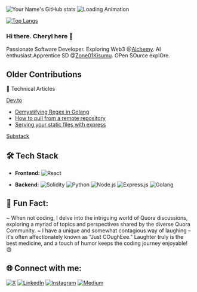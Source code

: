 ![Your Name's GitHub stats](https://github-readme-stats.vercel.app/api?username=Cherrypick14&show_icons=true&theme=radical)        ![Loading Animation](https://media.giphy.com/media/v1.Y2lkPTc5MGI3NjExYWYwb2U5YW1qcGJ6a3JrN3RvbG41enp1anRhenU0aGtvcXR3cHg5eCZlcD12MV9pbnRlcm5hbF9naWZfYnlfaWQmY3Q9Zw/uoguECq07AsQWwehg7/giphy.gif)

[![Top Langs](https://github-readme-stats.vercel.app/api/top-langs/?username=Cherrypick14&theme=radical)](https://github.com/Cherrypick14/github-readme-stats)

### Hi there. Cheryl here 👋
Passionate Software Developer. Exploring Web3 @[Alchemy](https://www.alchemy.com/). AI enthusiast.Apprentice SD @[Zone01Kisumu](https://www.linkedin.com/company/zone01kisumu/mycompany/verification/). OPen SOurce explOre.

## Older Contributions
  
  🔖 Technical Articles
  
[  Dev.to](https://dev.to/cherrypick14)

  -  [Demystifying Regex in Golang](https://dev.to/cherrypick14/demystifying-regex-in-go-4clf)
  -  [How to pull from a remote repository](https://dev.to/cherrypick14/how-to-pull-from-a-remote-repository-2g52)
  -  [Serving your static files with express](https://dev.to/cherrypick14/serving-your-static-files-with-express-5g00)

[Substack](https://substack.com/@cheryldev)


## 🛠 Tech Stack

- **Frontend:** 
  ![React](https://img.shields.io/badge/-React-black?style=flat-square&logo=react)

- **Backend:**
  ![Solidity](https://img.shields.io/badge/-solidity-silver?style=flat-square&logo=solidity)
  ![Python](https://img.shields.io/badge/-python-blue?style=flat-square&logo=python)
  ![Node.js](https://img.shields.io/badge/-Node.js-black?style=flat-square&logo=node.js)
  ![Express.js](https://img.shields.io/badge/-Express.js-black?style=flat-square&logo=express)
  ![Golang](https://img.shields.io/badge/-Go-black?style=flat-square&logo=golang)

  
## 🌟 Fun Fact:
~ When not coding, I delve into the intriguing world of Quora discussions, exploring a myriad of topics and perspectives shared by the diverse Quora Community.
~  I have a unique and somewhat contagious way of laughing – it's often affectionately known as "Just COughEee." Laughter truly is the best medicine, and a touch of humor keeps the coding journey enjoyable! 😄


## 🌐 Connect with me:

[![X](https://img.shields.io/badge/-Twitter-black?style=flat-square&logo=X&logoColor=white)](https://twitter.com/OwalaCheryl)
[![LinkedIn](https://img.shields.io/badge/-LinkedIn-blue?style=flat-square&logo=linkedin&logoColor=white)](https://www.linkedin.com/in/cheryl-owala-423731191/)
[![Instagram](https://img.shields.io/badge/-Instagram-purple?style=flat-square&logo=instagram&logoColor=white)](https://instagram.com/_cherylowala)
[![Medium](https://img.shields.io/badge/-Medium-purple?style=flat-square&logo=medium&logoColor=white)](https://medium.com/@owalacheryl)


<!--
**Cherrypick14/Cherrypick14** is a ✨ _special_ ✨ repository because its `README.md` (this file) appears on your GitHub profile.

Here are some ideas to get you started:

- 🔭 I’m currently working on ...
- 🌱 I’m currently learning ...
- 👯 I’m looking to collaborate on ...
- 🤔 I’m looking for help with ...
- 💬 Ask me about ...
- 📫 How to reach me: ...
- 😄 Pronouns: ...
- ⚡ Fun fact: ...
-->
